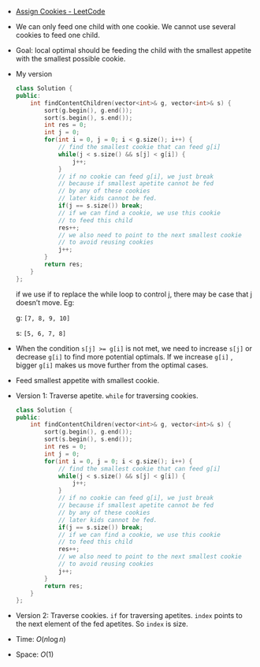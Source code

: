 - [Assign Cookies - LeetCode](https://leetcode.com/problems/assign-cookies/description/)
- We can only feed one child with one cookie. We cannot use several cookies to feed one child.
- Goal: local optimal should be feeding the child with the smallest appetite with the smallest possible cookie.
- My version
    
    ```C++
    class Solution {
    public:
        int findContentChildren(vector<int>& g, vector<int>& s) {
            sort(g.begin(), g.end());
            sort(s.begin(), s.end());
            int res = 0;
            int j = 0;
            for(int i = 0, j = 0; i < g.size(); i++) {
                // find the smallest cookie that can feed g[i]
                while(j < s.size() && s[j] < g[i]) {
                    j++;
                }
                // if no cookie can feed g[i], we just break
                // because if smallest apetite cannot be fed
                // by any of these cookies
                // later kids cannot be fed. 
                if(j == s.size()) break;
                // if we can find a cookie, we use this cookie 
                // to feed this child
                res++;
                // we also need to point to the next smallest cookie
                // to avoid reusing cookies
                j++;
            }
            return res;
        }
    };
    ```
    
    if we use if to replace the while loop to control j, there may be case that j doesn’t move. Eg:
    
    g: `[7, 8, 9, 10]`
    
    s: `[5, 6, 7, 8]`
    
- When the condition `s[j] >= g[i]` is not met, we need to increase `s[j]` or decrease `g[i]` to find more potential optimals. If we increase `g[i]` , bigger `g[i]` makes us move further from the optimal cases.
- Feed smallest appetite with smallest cookie. 
- Version 1: Traverse apetite. `while` for traversing cookies. 
    
    ```C++
    class Solution {
    public:
        int findContentChildren(vector<int>& g, vector<int>& s) {
            sort(g.begin(), g.end());
            sort(s.begin(), s.end());
            int res = 0;
            int j = 0;
            for(int i = 0, j = 0; i < g.size(); i++) {
                // find the smallest cookie that can feed g[i]
                while(j < s.size() && s[j] < g[i]) {
                    j++;
                }
                // if no cookie can feed g[i], we just break
                // because if smallest apetite cannot be fed
                // by any of these cookies
                // later kids cannot be fed. 
                if(j == s.size()) break;
                // if we can find a cookie, we use this cookie 
                // to feed this child
                res++;
                // we also need to point to the next smallest cookie
                // to avoid reusing cookies
                j++;
            }
            return res;
        }
    };
    ```

- Version 2: Traverse cookies. `if` for traversing apetites. `index` points to the next element of the fed apetites. So `index` is size. 

    
- Time: $O(n\log n)$﻿
- Space: $O(1)$